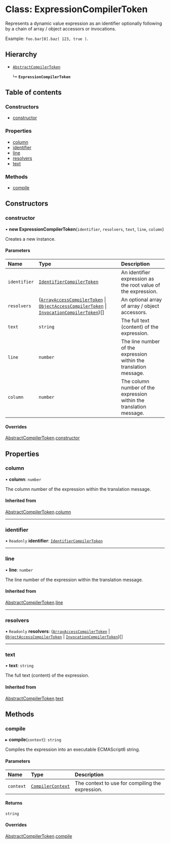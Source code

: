 # Class: ExpressionCompilerToken

Represents a dynamic value expression as an identifier optionally following by a chain of
array / object accessors or invocations.

Example: `foo.bar[0].baz( 123, true )`.

## Hierarchy

- [`AbstractCompilerToken`](AbstractCompilerToken.md)

  ↳ **`ExpressionCompilerToken`**

## Table of contents

### Constructors

- [constructor](ExpressionCompilerToken.md#constructor)

### Properties

- [column](ExpressionCompilerToken.md#column)
- [identifier](ExpressionCompilerToken.md#identifier)
- [line](ExpressionCompilerToken.md#line)
- [resolvers](ExpressionCompilerToken.md#resolvers)
- [text](ExpressionCompilerToken.md#text)

### Methods

- [compile](ExpressionCompilerToken.md#compile)

## Constructors

### constructor

• **new ExpressionCompilerToken**(`identifier`, `resolvers`, `text`, `line`, `column`)

Creates a new instance.

#### Parameters

| Name | Type | Description |
| :------ | :------ | :------ |
| `identifier` | [`IdentifierCompilerToken`](IdentifierCompilerToken.md) | An identifier expression as the root value of the expression. |
| `resolvers` | ([`ArrayAccessCompilerToken`](ArrayAccessCompilerToken.md) \| [`ObjectAccessCompilerToken`](ObjectAccessCompilerToken.md) \| [`InvocationCompilerToken`](InvocationCompilerToken.md))[] | An optional array of array / object accessors. |
| `text` | `string` | The full text (content) of the expression. |
| `line` | `number` | The line number of the expression within the translation message. |
| `column` | `number` | The column number of the expression within the translation message. |

#### Overrides

[AbstractCompilerToken](AbstractCompilerToken.md).[constructor](AbstractCompilerToken.md#constructor)

## Properties

### column

• **column**: `number`

The column number of the expression within the translation message.

#### Inherited from

[AbstractCompilerToken](AbstractCompilerToken.md).[column](AbstractCompilerToken.md#column)

___

### identifier

• `Readonly` **identifier**: [`IdentifierCompilerToken`](IdentifierCompilerToken.md)

___

### line

• **line**: `number`

The line number of the expression within the translation message.

#### Inherited from

[AbstractCompilerToken](AbstractCompilerToken.md).[line](AbstractCompilerToken.md#line)

___

### resolvers

• `Readonly` **resolvers**: ([`ArrayAccessCompilerToken`](ArrayAccessCompilerToken.md) \| [`ObjectAccessCompilerToken`](ObjectAccessCompilerToken.md) \| [`InvocationCompilerToken`](InvocationCompilerToken.md))[]

___

### text

• **text**: `string`

The full text (content) of the expression.

#### Inherited from

[AbstractCompilerToken](AbstractCompilerToken.md).[text](AbstractCompilerToken.md#text)

## Methods

### compile

▸ **compile**(`context`): `string`

Compiles the expression into an executable ECMAScript6 string.

#### Parameters

| Name | Type | Description |
| :------ | :------ | :------ |
| `context` | [`CompilerContext`](CompilerContext.md) | The context to use for compiling the expression. |

#### Returns

`string`

#### Overrides

[AbstractCompilerToken](AbstractCompilerToken.md).[compile](AbstractCompilerToken.md#compile)

